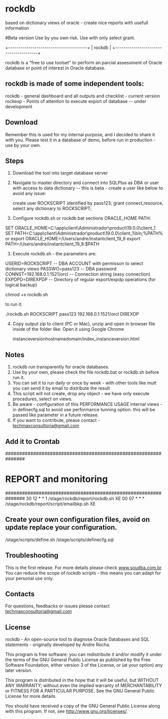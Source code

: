 # rockdb
based on dictionary views of oracle - create nice reports with usefull information

#Beta version
Use by you own risk. Use with only select grant.

+---------------------------------------+
|                 rockdb                |
+---------------------------------------+

rockdb is a "free to use toolset" to perform an parcial assessment of Oracle database or point of interest in Oracle database.

rockdb is made of some independent tools:
-----------------------------------------
rockdb - general dashboard and all outputs and checklist - current version
rockexp - Points of attention to execute export of database -- under development

## Download
Remember this is used for my internal purpose, and I decided to share it with you.
Please test it in a database of demo, before run in production - use by your own.

## Steps

1. Download the tool into target database server
2. Navigate to master directory and connect into SQLPlus as DBA or user with access to data dictionary
   -- this is beta - create a user like below to avoid any issue:

   create user ROCKSCRIPT identified by pass123;
   grant connect,resource, select any dictionary to ROCKSCRIPT;

3. Configure rockdb.sh or rockdb.bat sections ORACLE_HOME PATH:

SET ORACLE_HOME=C:\app\client\Administrador\product\19.0.0\client_1
SET  PATH=C:\app\client\Administrador\product\19.0.0\client_1\bin;%PATH%
or
export ORACLE_HOME=/Users/andre/instantclient_19_8
export PATH=/Users/andre/instantclient_19_8:$PATH


3. Execute rockdb.sh -  the parameters are:

USERID=ROCKSCRIPT  -- DBA ACCOUNT with permisson to select dictionary views
PASSWO=pass123     -- DBA password
CONNST=192.168.0.1:1521/orcl        -- Connection string (easy connection)
EXPDPD=DIREXPDP    -- Directory of regular export/expdp operations (for logical backup)

chmod +x rockdb.sh


to run it:

 ./rockdb.sh ROCKSCRIPT pass123 192.168.0.1:1521/orcl DIREXDP

4. Copy output zip to client (PC or Mac), unzip and open in browser file inside of the folder like:
   Open it using Google Chrome

   instanceversionhostnamedomain/index_instanceversion.html

## Notes

1. rockdb run transparently for oracle databases.
2. Use by your own, please check the file rockdb.bat or rockdb.sh before run it.
3. You can set it to run daily or once by week - with other tools like mutt you can send it by email to distribute the result
4. This script will not create, drop any object - we have only execute procedures, select on views.
5. Be aware - configuration of this PERFORMANCE USAGE internal views - in definecfg.sql to avoid use performance tunning option.
   this will be passed like parameter in a future release.
6. If you want to contribute, please contact - techmaxconsultoria@gmail.com


## Add it to Crontab

###############################################################
# REPORT and monitoring
###############################################################
30 12 * * 1 /stage/rockdb/report/rockdb.sh XE
00 07 * * * /stage/rockdb/report/script/emailbkp.sh XE

## Create your own configuration files, avoid on update replace your configuration.
/stage/scripts/define.sh
/stage/scripts/definecfg.sql



## Troubleshooting

This is the first release. For more details please check www.soudba.com.br
You can reduce the scope of rockdb scripts - this means you can adapt for your personal use only.

## Contacts

For questions, feedbacks or issues please contact techmaxconsultoria@gmail.com

## License

  rockdb - An open-source tool to diagnose Oracle Databases and SQL
  statements - originally developed by Andre Rocha.

  This program is free software: you can redistribute it and/or modify
  it under the terms of the GNU General Public License as published by
  the Free Software Foundation, either version 3 of the License, or
  (at your option) any later version.

  This program is distributed in the hope that it will be useful,
  but WITHOUT ANY WARRANTY; without even the implied warranty of
  MERCHANTABILITY or FITNESS FOR A PARTICULAR PURPOSE.  See the
  GNU General Public License for more details.

  You should have received a copy of the GNU General Public License
  along with this program.  If not, see <http://www.gnu.org/licenses/>.
